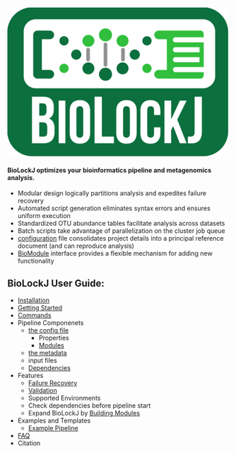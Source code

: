# 

<img src="img/BioLockJ_Block_green.png" width="500" alt="BioLockJ logo">

#### BioLockJ optimizes your bioinformatics pipeline and metagenomics analysis.  
*  Modular design logically partitions analysis and expedites failure recovery
*  Automated script generation eliminates syntax errors and ensures uniform execution
*  Standardized OTU abundance tables facilitate analysis across datasets
*  Batch scripts take advantage of parallelization on the cluster job queue
*  [configuration](Configuration) file consolidates project details into a principal reference document (and can reproduce analysis)
* [BioModule](https://msioda.github.io/BioLockJ/docs/biolockj/module/BioModule.html) interface provides a flexible mechanism for adding new functionality

## BioLockJ User Guide:
 * [Installation](#Installation.md)
 * [Getting Started](Getting-Started.md)
 * [Commands](Commands.md)
 * Pipeline Componenets
     * [the config file](Configuration.md)
        * Properties
        * [Modules](Built-in-modules.md) 
     * [the metadata](The-Metadata-File)
     * input files
     * [Dependencies](Dependencies.md)
 * Features
     * [Failure Recovery](Failure-Recovery.md)
     * [Validation](Validation.md)
     * Supported Environments
     * Check dependencies before pipeline start
     * Expand BioLockJ by [Building Modules](Building-Modules.md)
 * Examples and Templates
     * [Example Pipeline](Example-Pipeline.md)
 * [FAQ](FAQ.md)
 * Citation

